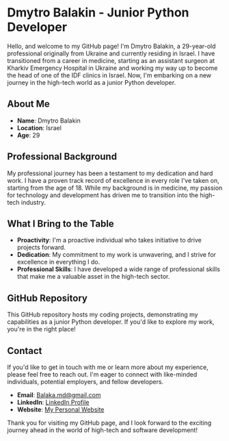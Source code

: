 # Dmytro Balakin - Junior Python Developer

Hello, and welcome to my GitHub page! I'm Dmytro Balakin, a 29-year-old professional originally from Ukraine and currently residing in Israel. I have transitioned from a career in medicine, starting as an assistant surgeon at Kharkiv Emergency Hospital in Ukraine and working my way up to become the head of one of the IDF clinics in Israel. Now, I'm embarking on a new journey in the high-tech world as a junior Python developer.

## About Me

- **Name**: Dmytro Balakin
- **Location**: Israel
- **Age**: 29

## Professional Background

My professional journey has been a testament to my dedication and hard work. I have a proven track record of excellence in every role I've taken on, starting from the age of 18. While my background is in medicine, my passion for technology and development has driven me to transition into the high-tech industry.

## What I Bring to the Table

- **Proactivity**: I'm a proactive individual who takes initiative to drive projects forward.
- **Dedication**: My commitment to my work is unwavering, and I strive for excellence in everything I do.
- **Professional Skills**: I have developed a wide range of professional skills that make me a valuable asset in the high-tech sector.

## GitHub Repository

This GitHub repository hosts my coding projects, demonstrating my capabilities as a junior Python developer. If you'd like to explore my work, you're in the right place!

## Contact

If you'd like to get in touch with me or learn more about my experience, please feel free to reach out. I'm eager to connect with like-minded individuals, potential employers, and fellow developers.

- **Email**: Balaka.md@gmail.com
- **LinkedIn**: [LinkedIn Profile](https://www.linkedin.com/in/dmytro-balakin-334256275/)
- **Website**: [My Personal Website](https://dmytro-balakin.onrender.com/)

Thank you for visiting my GitHub page, and I look forward to the exciting journey ahead in the world of high-tech and software development!

